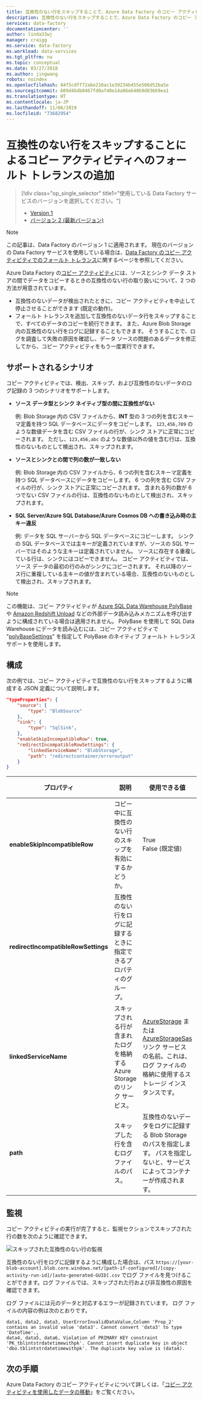 ```yaml
---
title: 互換性のない行をスキップすることで、Azure Data Factory のコピー アクティビティにフォールト トレランスを追加する
description: 互換性のない行をスキップすることで、Azure Data Factory のコピー アクティビティにフォールト トレランスを追加する方法について説明します。
services: data-factory
documentationcenter: ''
author: linda33wj
manager: craigg
ms.service: data-factory
ms.workload: data-services
ms.tgt_pltfrm: na
ms.topic: conceptual
ms.date: 03/27/2018
ms.author: jingwang
robots: noindex
ms.openlocfilehash: 84f5cdff72abe210ac1e39234b455e506d52ba5e
ms.sourcegitcommit: 609d4bdb0467fd0af40e14a86eb40b9d03669ea1
ms.translationtype: HT
ms.contentlocale: ja-JP
ms.lasthandoff: 11/06/2019
ms.locfileid: "73682954"
---
```

# <a name="add-fault-tolerance-in-copy-activity-by-skipping-incompatible-rows"></a>互換性のない行をスキップすることによるコピー アクティビティへのフォールト トレランスの追加

> [!div class="op_single_selector" title1="使用している Data Factory サービスのバージョンを選択してください。"]
> * [Version 1](data-factory-copy-activity-fault-tolerance.md)
> * [バージョン 2 (最新バージョン)](../copy-activity-fault-tolerance.md)

> [!NOTE]
> この記事は、Data Factory のバージョン 1 に適用されます。 現在のバージョンの Data Factory サービスを使用している場合は、[Data Factory のコピー アクティビティでのフォールト トレランス](../copy-activity-fault-tolerance.md)に関するページを参照してください。

Azure Data Factory の[コピー アクティビティ](data-factory-data-movement-activities.md)には、ソースとシンク データ ストアの間でデータをコピーするときの互換性のない行の取り扱いについて、2 つの方法が用意されています。

- 互換性のないデータが検出されたときに、コピー アクティビティを中止して停止させることができます (既定の動作)。
- フォールト トレランスを追加して互換性のないデータ行をスキップすることで、すべてのデータのコピーを続行できます。 また、Azure Blob Storage 内の互換性のない行をログに記録することもできます。 そうすることで、ログを調査して失敗の原因を確認し、データ ソースの問題のあるデータを修正してから、コピー アクティビティをもう一度実行できます。

## <a name="supported-scenarios"></a>サポートされるシナリオ
コピー アクティビティでは、検出、スキップ、および互換性のないデータのログ記録の 3 つのシナリオをサポートします。

- **ソース データ型とシンク ネイティブ型の間に互換性がない**

    例: Blob Storage 内の CSV ファイルから、**INT** 型の 3 つの列を含むスキーマ定義を持つ SQL データベースにデータをコピーします。 `123,456,789` のような数値データを含む CSV ファイルの行が、シンク ストアに正常にコピーされます。 ただし、`123,456,abc` のような数値以外の値を含む行は、互換性のないものとして検出され、スキップされます。

- **ソースとシンクとの間で列の数が一致しない**

    例: Blob Storage 内の CSV ファイルから、6 つの列を含むスキーマ定義を持つ SQL データベースにデータをコピーします。 6 つの列を含む CSV ファイルの行が、シンク ストアに正常にコピーされます。 含まれる列の数が 6 つでない CSV ファイルの行は、互換性のないものとして検出され、スキップされます。

- **SQL Server/Azure SQL Database/Azure Cosmos DB への書き込み時の主キー違反**

    例: データを SQL サーバーから SQL データベースにコピーします。 シンクの SQL データベースでは主キーが定義されていますが、ソースの SQL サーバーではそのような主キーは定義されていません。 ソースに存在する重複している行は、シンクにはコピーできません。 コピー アクティビティでは、ソース データの最初の行のみがシンクにコピーされます。 それ以降のソース行に重複している主キーの値が含まれている場合、互換性のないものとして検出され、スキップされます。

>[!NOTE]
>この機能は、コピー アクティビティが [Azure SQL Data Warehouse PolyBase](data-factory-azure-sql-data-warehouse-connector.md#use-polybase-to-load-data-into-azure-sql-data-warehouse) や [Amazon Redshift Unload](data-factory-amazon-redshift-connector.md#use-unload-to-copy-data-from-amazon-redshift) などの外部データ読み込みメカニズムを呼び出すように構成されている場合は適用されません。 PolyBase を使用して SQL Data Warehouse にデータを読み込むには、コピー アクティビティで "[polyBaseSettings](data-factory-azure-sql-data-warehouse-connector.md#sqldwsink)" を指定して PolyBase のネイティブ フォールト トレランス サポートを使用します。

## <a name="configuration"></a>構成
次の例では、コピー アクティビティで互換性のない行をスキップするように構成する JSON 定義について説明します。

```json
"typeProperties": {
    "source": {
        "type": "BlobSource"
    },
    "sink": {
        "type": "SqlSink",
    },
    "enableSkipIncompatibleRow": true,
    "redirectIncompatibleRowSettings": {
        "linkedServiceName": "BlobStorage",
        "path": "redirectcontainer/erroroutput"
    }
}
```

| プロパティ | 説明 | 使用できる値 | 必須 |
| --- | --- | --- | --- |
| **enableSkipIncompatibleRow** | コピー中に互換性のない行のスキップを有効にするかどうか。 | True<br/>False (既定値) | いいえ |
| **redirectIncompatibleRowSettings** | 互換性のない行をログに記録するときに指定できるプロパティのグループ。 | &nbsp; | いいえ |
| **linkedServiceName** | スキップされる行が含まれたログを格納する Azure Storage のリンク サービス。 | [AzureStorage](data-factory-azure-blob-connector.md#azure-storage-linked-service) または [AzureStorageSas](data-factory-azure-blob-connector.md#azure-storage-sas-linked-service) リンク サービスの名前。これは、ログ ファイルの格納に使用するストレージ インスタンスです。 | いいえ |
| **path** | スキップした行を含むログ ファイルのパス。 | 互換性のないデータをログに記録する Blob Storage のパスを指定します。 パスを指定しないと、サービスによってコンテナーが作成されます。 | いいえ |

## <a name="monitoring"></a>監視
コピー アクティビティの実行が完了すると、監視セクションでスキップされた行の数を次のように確認できます。

![スキップされた互換性のない行の監視](./media/data-factory-copy-activity-fault-tolerance/skip-incompatible-rows-monitoring.png)

互換性のない行をログに記録するように構成した場合は、パス `https://[your-blob-account].blob.core.windows.net/[path-if-configured]/[copy-activity-run-id]/[auto-generated-GUID].csv` でログ ファイルを見つけることができます。ログ ファイルでは、スキップされた行および非互換性の原因を確認できます。

ログ ファイルには元のデータと対応するエラーが記録されています。 ログ ファイルの内容の例は次のとおりです。
```
data1, data2, data3, UserErrorInvalidDataValue,Column 'Prop_2' contains an invalid value 'data3'. Cannot convert 'data3' to type 'DateTime'.,
data4, data5, data6, Violation of PRIMARY KEY constraint 'PK_tblintstrdatetimewithpk'. Cannot insert duplicate key in object 'dbo.tblintstrdatetimewithpk'. The duplicate key value is (data4).
```

## <a name="next-steps"></a>次の手順
Azure Data Factory のコピー アクティビティについて詳しくは、「[コピー アクティビティを使用したデータの移動](data-factory-data-movement-activities.md)」をご覧ください。
